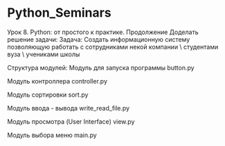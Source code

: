 # Python_Seminars
Урок 8. Python: от простого к практике. Продолжение
Доделать решение задачи: Задача: Создать информационную систему позволяющую работать с сотрудниками некой компании \ студентами вуза \ учениками школы

Структура модулей:
Модуль для запуска программы
button.py

Модуль контроллера
controller.py

Модуль сортировки
sort.py

Модуль ввода - вывода
write_read_file.py

Модуль просмотра (User Interface)
view.py

Модуль выбора меню 
main.py
